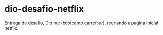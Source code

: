 # dio-desafio-netflix
Entrega de desafio, Dio.me (bootcamp carrefour), recriando a pagina inicial netflix.
